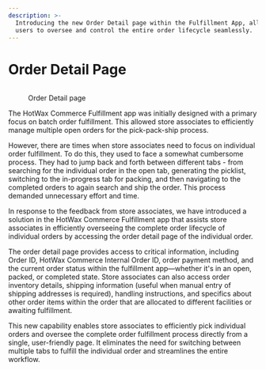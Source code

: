 ```yaml
---
description: >-
  Introducing the new Order Detail page within the Fulfillment App, allowing
  users to oversee and control the entire order lifecycle seamlessly.
---
```


# Order Detail Page

<figure><img src="https://www.hotwax.co/hubfs/Order%20Detail%20page-1.png" alt=""><figcaption><p>Order Detail page</p></figcaption></figure>

The HotWax Commerce Fulfillment app was initially designed with a primary focus on batch order fulfillment. This allowed store associates to efficiently manage multiple open orders for the pick-pack-ship process.

However, there are times when store associates need to focus on individual order fulfillment. To do this, they used to face a somewhat cumbersome process. They had to jump back and forth between different tabs - from searching for the individual order in the open tab, generating the picklist, switching to the in-progress tab for packing, and then navigating to the completed orders to again search and ship the order. This process demanded unnecessary effort and time.

In response to the feedback from store associates, we have introduced a solution in the HotWax Commerce Fulfillment app that assists store associates in efficiently overseeing the complete order lifecycle of individual orders by accessing the order detail page of the individual order.

The order detail page provides access to critical information, including Order ID, HotWax Commerce Internal Order ID, order payment method, and the current order status within the fulfillment app—whether it's in an open, packed, or completed state. Store associates can also access order inventory details, shipping information (useful when manual entry of shipping addresses is required), handling instructions, and specifics about other order items within the order that are allocated to different facilities or awaiting fulfillment.

This new capability enables store associates to efficiently pick individual orders and oversee the complete order fulfillment process directly from a single, user-friendly page. It eliminates the need for switching between multiple tabs to fulfill the individual order and streamlines the entire workflow.
